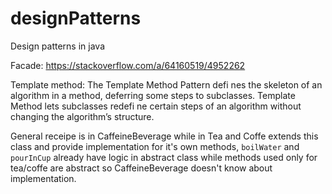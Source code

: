 # designPatterns
Design patterns in java

Facade: https://stackoverflow.com/a/64160519/4952262

Template method: The Template Method Pattern defi nes the skeleton
of an algorithm in a method, deferring some steps to
subclasses. Template Method lets subclasses redefi ne
certain steps of an algorithm without changing the
algorithm’s structure.

General receipe is in CaffeineBeverage while in Tea and Coffe extends this class and provide implementation for it's own methods, `boilWater` and `pourInCup` already have logic in abstract class while methods used only for tea/coffe are abstract so CaffeineBeverage doesn't know about implementation.
